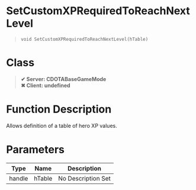 # SetCustomXPRequiredToReachNextLevel
> `void SetCustomXPRequiredToReachNextLevel(hTable)`
# Class
> __✔ Server: CDOTABaseGameMode__  
> __✖ Client: undefined__  
# Function Description
Allows definition of a table of hero XP values.
# Parameters
Type|Name|Description
--|--|--
handle|hTable|No Description Set
